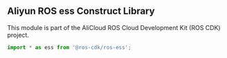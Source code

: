 ## Aliyun ROS ess Construct Library

This module is part of the AliCloud ROS Cloud Development Kit (ROS CDK) project.

```ts
import * as ess from '@ros-cdk/ros-ess';
```